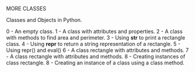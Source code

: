 MORE CLASSES

Classes and Objects in Python.

0 - An empty class.
1 - A class with attributes and properties.
2 - A class with methods to find area and perimeter.
3 - Using __str__ to print a rectangle class.
4 - Using __repr__ to return a string representation of a rectangle.
5 - Using repr() and eval()
6 - A class rectangle with attributes and methods.
7 - A class rectangle with attributes and methods.
8 - Creating instances of class rectangle.
8 - Creating an instance of a class using a class method.
